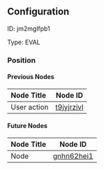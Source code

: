 # <nil>
## Configuration
ID:  jm2mglfpb1

Type: EVAL 








### Position

#### Previous Nodes
| Node Title | Node ID |
| :------------- | ------------ |
| User action  | [t9jyjrzivl](./t9jyjrzivl.md) | 
 
 #### Future Nodes
| Node Title | Node ID |
| :------------- | ------------ |
| Node |[gnhn62hei1](./gnhn62hei1.md) | 